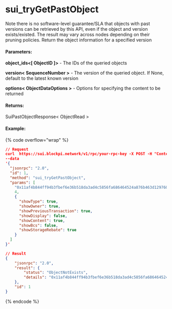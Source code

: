 # sui\_tryGetPastObject

Note there is no software-level guarantee/SLA that objects with past versions can be retrieved by this API, even if the object and version exists/existed. The result may vary across nodes depending on their pruning policies. Return the object information for a specified version

#### **Parameters:**

**object\_ids<\[ ObjectID ]>** - The IDs of the queried objects&#x20;

**version< SequenceNumber >** - The version of the queried object. If None, default to the latest known version&#x20;

**options< ObjectDataOptions >** - Options for specifying the content to be returned

#### **Returns:**

SuiPastObjectResponse< ObjectRead >

#### Example:

{% code overflow="wrap" %}
```json
// Request
curl  https://sui.blockpi.network/v1/rpc/your-rpc-key -X POST -H "Content-Type: application/json" 
--data 
'{
  "jsonrpc": "2.0",
  "id": 1,
  "method": "sui_tryGetPastObject",
  "params": [
    "0x11af4b844ff94b3fbef6e36b518da3ad4c5856fa686464524a876b463d129760",
    4,
    {
      "showType": true,
      "showOwner": true,
      "showPreviousTransaction": true,
      "showDisplay": false,
      "showContent": true,
      "showBcs": false,
      "showStorageRebate": true
    }
  ]
}'

// Result
{
    "jsonrpc": "2.0",
    "result": {
        "status": "ObjectNotExists",
        "details": "0x11af4b844ff94b3fbef6e36b518da3ad4c5856fa686464524a876b463d129760"
    },
    "id": 1
}
```
{% endcode %}
